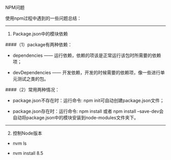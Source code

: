 NPM问题

使用npm过程中遇到的一些问题总结：



---

1. Package.json中的模块依赖

####（1）package有两种依赖：

* dependencies —— 运行依赖，依赖的项该是正常运行该包时所需要的依赖项；

* devDependencies —— 开发依赖，开发的时候需要的依赖项，像一些进行单元测试之类的包。

####（2）常用两种情况：

* package.json不存在时：运行命令: npm init可自动创建package.json文件；

* package.json存在时：运行命令: npm install 或者 npm install –save-dev会自动将package.json中的模块安装到node-modules文件夹下。



---

2. 控制Node版本

* nvm ls

* nvm install 8.5








